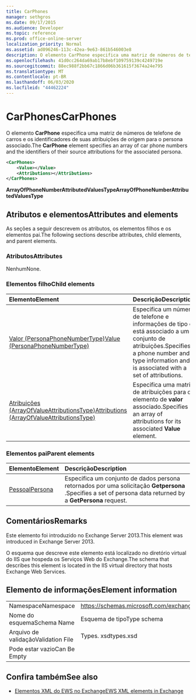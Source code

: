 ```yaml
---
title: CarPhones
manager: sethgros
ms.date: 09/17/2015
ms.audience: Developer
ms.topic: reference
ms.prod: office-online-server
localization_priority: Normal
ms.assetid: ad096246-113c-42ea-9e63-861b546003e8
description: O elemento CarPhone especifica uma matriz de números de telefone de carros e os identificadores de suas atribuições de origem para o persona associado.
ms.openlocfilehash: 41d0cc264da69ab17b8ebf109759139c4249719e
ms.sourcegitcommit: 88ec988f2bb67c1866d06b361615f3674a24e795
ms.translationtype: MT
ms.contentlocale: pt-BR
ms.lasthandoff: 06/03/2020
ms.locfileid: "44462224"
---
```

# <a name="carphones"></a><span data-ttu-id="95097-103">CarPhones</span><span class="sxs-lookup"><span data-stu-id="95097-103">CarPhones</span></span>

<span data-ttu-id="95097-104">O elemento **CarPhone** especifica uma matriz de números de telefone de carros e os identificadores de suas atribuições de origem para o persona associado.</span><span class="sxs-lookup"><span data-stu-id="95097-104">The **CarPhone** element specifies an array of car phone numbers and the identifiers of their source attributions for the associated persona.</span></span> 
  
```XML
<CarPhones>
    <Value></Value>
    <Attributions></Attributions>
</CarPhones>
```

 <span data-ttu-id="95097-105">**ArrayOfPhoneNumberAttributedValuesType**</span><span class="sxs-lookup"><span data-stu-id="95097-105">**ArrayOfPhoneNumberAttributedValuesType**</span></span>
## <a name="attributes-and-elements"></a><span data-ttu-id="95097-106">Atributos e elementos</span><span class="sxs-lookup"><span data-stu-id="95097-106">Attributes and elements</span></span>

<span data-ttu-id="95097-107">As seções a seguir descrevem os atributos, os elementos filhos e os elementos pai.</span><span class="sxs-lookup"><span data-stu-id="95097-107">The following sections describe attributes, child elements, and parent elements.</span></span>
  
### <a name="attributes"></a><span data-ttu-id="95097-108">Atributos</span><span class="sxs-lookup"><span data-stu-id="95097-108">Attributes</span></span>

<span data-ttu-id="95097-109">Nenhum</span><span class="sxs-lookup"><span data-stu-id="95097-109">None.</span></span>
  
### <a name="child-elements"></a><span data-ttu-id="95097-110">Elementos filho</span><span class="sxs-lookup"><span data-stu-id="95097-110">Child elements</span></span>

|<span data-ttu-id="95097-111">**Elemento**</span><span class="sxs-lookup"><span data-stu-id="95097-111">**Element**</span></span>|<span data-ttu-id="95097-112">**Descrição**</span><span class="sxs-lookup"><span data-stu-id="95097-112">**Description**</span></span>|
|:-----|:-----|
|[<span data-ttu-id="95097-113">Valor (PersonaPhoneNumberType)</span><span class="sxs-lookup"><span data-stu-id="95097-113">Value (PersonaPhoneNumberType)</span></span>](value-personaphonenumbertype.md) <br/> |<span data-ttu-id="95097-114">Especifica um número de telefone e informações de tipo e está associado a um conjunto de atribuições.</span><span class="sxs-lookup"><span data-stu-id="95097-114">Specifies a phone number and type information and is associated with a set of attributions.</span></span>  <br/> |
|[<span data-ttu-id="95097-115">Atribuições (ArrayOfValueAttributionsType)</span><span class="sxs-lookup"><span data-stu-id="95097-115">Attributions (ArrayOfValueAttributionsType)</span></span>](attributions-arrayofvalueattributionstype.md) <br/> |<span data-ttu-id="95097-116">Especifica uma matriz de atribuições para o elemento de **valor** associado.</span><span class="sxs-lookup"><span data-stu-id="95097-116">Specifies an array of attributions for its associated **Value** element.</span></span>  <br/> |
   
### <a name="parent-elements"></a><span data-ttu-id="95097-117">Elementos pai</span><span class="sxs-lookup"><span data-stu-id="95097-117">Parent elements</span></span>

|<span data-ttu-id="95097-118">**Elemento**</span><span class="sxs-lookup"><span data-stu-id="95097-118">**Element**</span></span>|<span data-ttu-id="95097-119">**Descrição**</span><span class="sxs-lookup"><span data-stu-id="95097-119">**Description**</span></span>|
|:-----|:-----|
|[<span data-ttu-id="95097-120">Pessoal</span><span class="sxs-lookup"><span data-stu-id="95097-120">Persona</span></span>](persona.md) <br/> |<span data-ttu-id="95097-121">Especifica um conjunto de dados persona retornados por uma solicitação **Getpersona** .</span><span class="sxs-lookup"><span data-stu-id="95097-121">Specifies a set of persona data returned by a **GetPersona** request.</span></span>  <br/> |
   
## <a name="remarks"></a><span data-ttu-id="95097-122">Comentários</span><span class="sxs-lookup"><span data-stu-id="95097-122">Remarks</span></span>

<span data-ttu-id="95097-123">Este elemento foi introduzido no Exchange Server 2013.</span><span class="sxs-lookup"><span data-stu-id="95097-123">This element was introduced in Exchange Server 2013.</span></span>
  
<span data-ttu-id="95097-124">O esquema que descreve este elemento está localizado no diretório virtual do IIS que hospeda os Serviços Web do Exchange.</span><span class="sxs-lookup"><span data-stu-id="95097-124">The schema that describes this element is located in the IIS virtual directory that hosts Exchange Web Services.</span></span>
  
## <a name="element-information"></a><span data-ttu-id="95097-125">Elemento de informações</span><span class="sxs-lookup"><span data-stu-id="95097-125">Element information</span></span>

|||
|:-----|:-----|
|<span data-ttu-id="95097-126">Namespace</span><span class="sxs-lookup"><span data-stu-id="95097-126">Namespace</span></span>  <br/> |https://schemas.microsoft.com/exchange/services/2006/types  <br/> |
|<span data-ttu-id="95097-127">Nome do esquema</span><span class="sxs-lookup"><span data-stu-id="95097-127">Schema Name</span></span>  <br/> |<span data-ttu-id="95097-128">Esquema de tipo</span><span class="sxs-lookup"><span data-stu-id="95097-128">Type schema</span></span>  <br/> |
|<span data-ttu-id="95097-129">Arquivo de validação</span><span class="sxs-lookup"><span data-stu-id="95097-129">Validation File</span></span>  <br/> |<span data-ttu-id="95097-130">Types. xsd</span><span class="sxs-lookup"><span data-stu-id="95097-130">types.xsd</span></span>  <br/> |
|<span data-ttu-id="95097-131">Pode estar vazio</span><span class="sxs-lookup"><span data-stu-id="95097-131">Can Be Empty</span></span>  <br/> ||
   
## <a name="see-also"></a><span data-ttu-id="95097-132">Confira também</span><span class="sxs-lookup"><span data-stu-id="95097-132">See also</span></span>



- [<span data-ttu-id="95097-133">Elementos XML do EWS no Exchange</span><span class="sxs-lookup"><span data-stu-id="95097-133">EWS XML elements in Exchange</span></span>](ews-xml-elements-in-exchange.md)

